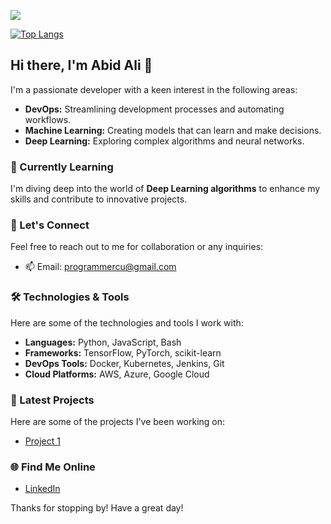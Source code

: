 ![](https://komarev.com/ghpvc/?username=itsSwArchitect)

[![Top Langs](https://github-readme-stats.vercel.app/api/top-langs/?username=itsSwArchitect&layout=compact&exclude_repo=Robotframwork&hide=Robotframwork)](https://github.com/anuraghazra/github-readme-stats)
    
## Hi there, I'm Abid Ali 👋

I'm a passionate developer with a keen interest in the following areas:

- **DevOps:** Streamlining development processes and automating workflows.
- **Machine Learning:** Creating models that can learn and make decisions.
- **Deep Learning:** Exploring complex algorithms and neural networks.

### 🌱 Currently Learning
I'm diving deep into the world of **Deep Learning algorithms** to enhance my skills and contribute to innovative projects.

### 💬 Let's Connect
Feel free to reach out to me for collaboration or any inquiries:
- 📫 Email: [programmercu@gmail.com](mailto:programmercu@gmail.com)

### 🛠️ Technologies & Tools
Here are some of the technologies and tools I work with:

- **Languages:** Python, JavaScript, Bash
- **Frameworks:** TensorFlow, PyTorch, scikit-learn
- **DevOps Tools:** Docker, Kubernetes, Jenkins, Git
- **Cloud Platforms:** AWS, Azure, Google Cloud

### 📜 Latest Projects
Here are some of the projects I've been working on:

- [Project 1](https://github.com/itsSwArchitect/wanderlust-devops)

### 🌐 Find Me Online
- [LinkedIn](https://www.linkedin.com/in/abid-ali-45659716a/)
<!---- [Twitter](https://twitter.com/your-twitter-username)
- [Blog](https://your-blog-link.com)--->

Thanks for stopping by! Have a great day!



<!---
itsSwArchitect/itsSwArchitect is a ✨ special ✨ repository because its `README.md` (this file) appears on your GitHub profile.
You can click the Preview link to take a look at your changes.
--->
